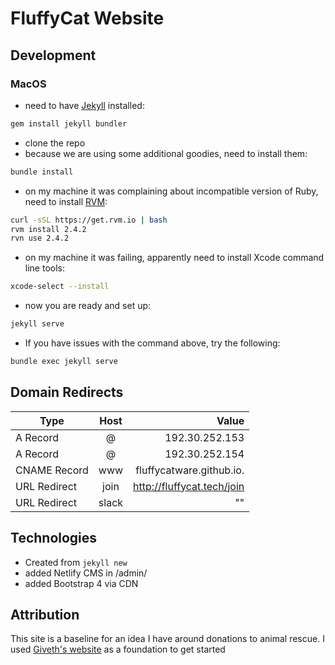 # FluffyCat Website

## Development

### MacOS

* need to have [Jekyll](https://jekyllrb.com/) installed:

```bash
gem install jekyll bundler
```

* clone the repo
* because we are using some additional goodies, need to install them:

```bash
bundle install
```

* on my machine it was complaining about incompatible version of Ruby, need to install [RVM](https://rvm.io/rvm/install):

```bash
curl -sSL https://get.rvm.io | bash
rvm install 2.4.2
rvn use 2.4.2
```

* on my machine it was failing, apparently need to install Xcode command line tools:

```bash
xcode-select --install
```

* now you are ready and set up:

```bash
jekyll serve
```

* If you have issues with the command above, try the following:

```bash
bundle exec jekyll serve
```

## Domain Redirects

| Type          | Host          | Value                      |
| ------------- |:-------------:| --------------------------:|
| A Record      | @             | 192.30.252.153             |
| A Record      | @             | 192.30.252.154             |
| CNAME Record  | www           | fluffycatware.github.io.   |
| URL Redirect  | join          | http://fluffycat.tech/join |
| URL Redirect  | slack         | "<custom join url>"        |

## Technologies

* Created from ```jekyll new```
* added Netlify CMS in /admin/
* added Bootstrap 4 via CDN

## Attribution

This site is a baseline for an idea I have around donations to animal rescue. I used [Giveth's website](https://github.com/Giveth/website) as a foundation to get started
